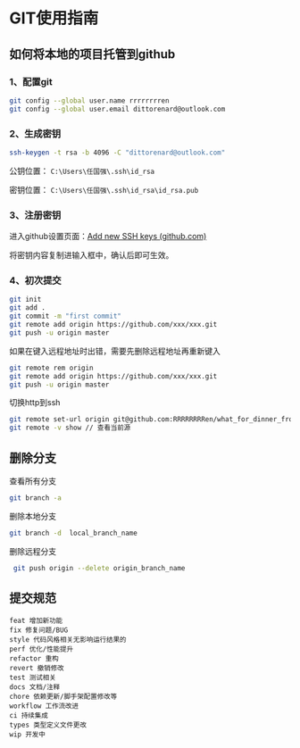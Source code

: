 # GIT使用指南



## 如何将本地的项目托管到github

### 1、配置git

```bash
git config --global user.name rrrrrrrren
git config --global user.email dittorenard@outlook.com
```

### 2、生成密钥

```bash
ssh-keygen -t rsa -b 4096 -C "dittorenard@outlook.com"
```

公钥位置： `C:\Users\任国强\.ssh\id_rsa`

密钥位置： `C:\Users\任国强\.ssh\id_rsa\id_rsa.pub`

### 3、注册密钥

进入github设置页面：[Add new SSH keys (github.com)](https://github.com/settings/ssh/new)

将密钥内容复制进输入框中，确认后即可生效。

### 4、初次提交

```bash
git init
git add .
git commit -m "first commit"
git remote add origin https://github.com/xxx/xxx.git
git push -u origin master
```

如果在键入远程地址时出错，需要先删除远程地址再重新键入

```bash
git remote rem origin
git remote add origin https://github.com/xxx/xxx.git
git push -u origin master
```

切换http到ssh

```bash
git remote set-url origin git@github.com:RRRRRRRRen/what_for_dinner_frontend.git
git remote -v show // 查看当前源
```



## 删除分支

查看所有分支

```bash
git branch -a
```

删除本地分支

```bash
git branch -d  local_branch_name
```

删除远程分支

```bash
 git push origin --delete origin_branch_name
```



## 提交规范

```
feat 增加新功能
fix 修复问题/BUG
style 代码风格相关无影响运行结果的
perf 优化/性能提升
refactor 重构
revert 撤销修改
test 测试相关
docs 文档/注释
chore 依赖更新/脚手架配置修改等
workflow 工作流改进
ci 持续集成
types 类型定义文件更改
wip 开发中
```
